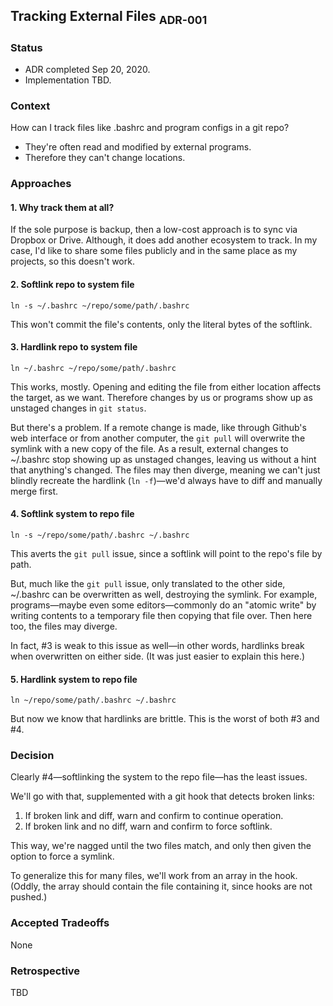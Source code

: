 ## Tracking External Files <sub>ADR-001</sub>

### Status

 - ADR completed Sep 20, 2020.
 - Implementation TBD.

### Context

How can I track files like .bashrc and program configs in a git repo?

- They're often read and modified by external programs.
- Therefore they can't change locations.

### Approaches

#### 1. Why track them at all?

If the sole purpose is backup, then a low-cost approach is to sync via Dropbox or Drive. Although, it does add another ecosystem to track. In my case, I'd like to share some files publicly and in the same place as my projects, so this doesn't work.

#### 2. Softlink repo to system file

    ln -s ~/.bashrc ~/repo/some/path/.bashrc
    
This won't commit the file's contents, only the literal bytes of the softlink.

#### 3. Hardlink repo to system file

    ln ~/.bashrc ~/repo/some/path/.bashrc
    
This works, mostly. Opening and editing the file from either location affects the target, as we want. Therefore changes by us or programs show up as unstaged changes in `git status`.

But there's a problem. If a remote change is made, like through Github's web interface or from another computer, the `git pull` will overwrite the symlink with a new copy of the file. As a result, external changes to ~/.bashrc stop showing up as unstaged changes, leaving us without a hint that anything's changed. The files may then diverge, meaning we can't just blindly recreate the hardlink (`ln -f`)—we'd always have to diff and manually merge first.

#### 4. Softlink system to repo file

    ln -s ~/repo/some/path/.bashrc ~/.bashrc
    
This averts the `git pull` issue, since a softlink will point to the repo's file by path.

But, much like the `git pull` issue, only translated to the other side, ~/.bashrc can be overwritten as well, destroying the symlink. For example, programs—maybe even some editors—commonly do an "atomic write" by writing contents to a temporary file then copying that file over. Then here too, the files may diverge.

In fact, #3 is weak to this issue as well—in other words, hardlinks break when overwritten on either side. (It was just easier to explain this here.)

#### 5. Hardlink system to repo file

    ln ~/repo/some/path/.bashrc ~/.bashrc

But now we know that hardlinks are brittle. This is the worst of both #3 and #4.

### Decision

Clearly #4—softlinking the system to the repo file—has the least issues.

We'll go with that, supplemented with a git hook that detects broken links:

 1. If broken link and diff, warn and confirm to continue operation.
 1. If broken link and no diff, warn and confirm to force softlink.

This way, we're nagged until the two files match, and only then given the option to force a symlink.

To generalize this for many files, we'll work from an array in the hook. (Oddly, the array should contain the file containing it, since hooks are not pushed.)

### Accepted Tradeoffs

None

### Retrospective

TBD

